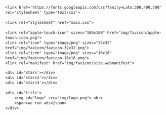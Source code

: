 <head>


	<link href='https://fonts.googleapis.com/css?family=Lato:300,400,700' rel='stylesheet' type='text/css'>

	<link rel="stylesheet" href="main.css">

	<link rel="apple-touch-icon" sizes="180x180" href="img/favicon/apple-touch-icon.png">
	<link rel="icon" type="image/png" sizes="32x32" href="img/favicon/favicon-32x32.png">
	<link rel="icon" type="image/png" sizes="16x16" href="img/favicon/favicon-16x16.png">
	<link rel="manifest" href="img/favicon/site.webmanifest">

</head>

<body>

	<div id='stars'></div>
	<div id='stars2'></div>
	<div id='stars3'></div>

	<div id='title'>
		<img id="logo" src="img/logo.png"> <br>
		<span>we run ads</span>
	</div>

</body>
